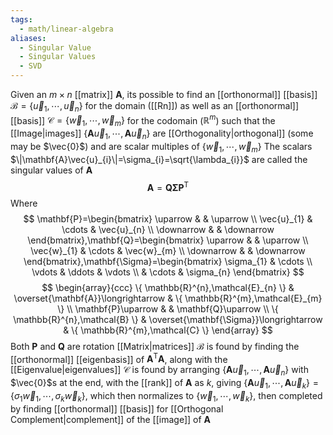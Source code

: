 ```yaml
---
tags:
  - math/linear-algebra
aliases:
  - Singular Value
  - Singular Values
  - SVD
---
```

Given an $m\times n$ [[matrix]] $\mathbf{A}$, its possible to find an [[orthonormal]] [[basis]] $\mathcal{B}=\{ \vec{u}_{1},\cdots,\vec{u}_{n} \}$ for the domain ([[Rn]]) as well as an [[orthonormal]] [[basis]] $\mathcal{C}=\{ \vec{w}_{1},\cdots,\vec{w}_{m} \}$ for the codomain ($\mathbb{R}^{m}$) such that the [[Image|images]] $\{ \mathbf{A}\vec{u}_{1},\cdots,\mathbf{A}\vec{u}_{n} \}$ are [[Orthogonality|orthogonal]] (some may be $\vec{0}$) and are scalar multiples of $\{ \vec{w}_{1},\cdots,\vec{w}_{m} \}$
The scalars $\|\mathbf{A}\vec{u}_{i}\|=\sigma_{i}=\sqrt{\lambda_{i}}$ are called the singular values of $\mathbf{A}$
$$
\mathbf{A}=\mathbf{Q\Sigma P}^{\text{T}}
$$
Where
$$
\mathbf{P}=\begin{bmatrix}
\uparrow &  & \uparrow \\
\vec{u}_{1} & \cdots & \vec{u}_{n} \\
\downarrow &  & \downarrow
\end{bmatrix},\mathbf{Q}=\begin{bmatrix}
\uparrow &  & \uparrow \\
\vec{w}_{1} & \cdots & \vec{w}_{m} \\
\downarrow &  & \downarrow
\end{bmatrix},\mathbf{\Sigma}=\begin{bmatrix}
\sigma_{1} & \cdots \\
\vdots & \ddots & \vdots \\
 & \cdots & \sigma_{n}
\end{bmatrix}
$$
$$
\begin{array}{ccc}
\{ \mathbb{R}^{n},\mathcal{E}_{n} \} & \overset{\mathbf{A}}\longrightarrow & \{ \mathbb{R}^{m},\mathcal{E}_{m} \} \\
\mathbf{P}\uparrow &  & \mathbf{Q}\uparrow \\
\{ \mathbb{R}^{n},\mathcal{B} \} & \overset{\mathbf{\Sigma}}\longrightarrow & \{ \mathbb{R}^{m},\mathcal{C} \}
\end{array}
$$
Both $\mathbf{P}$ and $\mathbf{Q}$ are rotation [[Matrix|matrices]]
$\mathcal{B}$ is found by finding the [[orthonormal]] [[eigenbasis]] of $\mathbf{A}^{\text{T}}\mathbf{A}$, along with the [[Eigenvalue|eigenvalues]]
$\mathcal{C}$ is found by arranging $\{ \mathbf{A}\vec{u}_{1},\cdots,\mathbf{A}\vec{u}_{n}\}$ with $\vec{0}$s at the end, with the [[rank]] of $\mathbf{A}$ as $k$, giving $\{ \mathbf{A}\vec{u}_{1},\cdots,\mathbf{A}\vec{u}_{k} \}=\{ \sigma_{1}\vec{w}_{1},\cdots,\sigma_{k}\vec{w}_{k} \}$, which then normalizes to $\{ \vec{w}_{1}, \cdots,\vec{w}_{k} \}$, then completed by finding [[orthonormal]] [[basis]] for [[Orthogonal Complement|complement]] of the [[image]] of $\mathbf{A}$